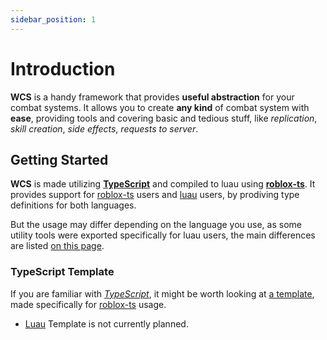 ```yaml
---
sidebar_position: 1
---
```


# Introduction  

**WCS** is a handy framework that provides **useful abstraction** for your combat systems.
It allows you to create **any kind** of combat system with **ease**, providing tools and covering basic and tedious stuff, like *replication*,
*skill creation*, *side effects*, *requests to server*.

## Getting Started

**WCS** is made utilizing **[TypeScript](https://typescriptlang.org/)** and compiled to luau using **[roblox-ts](https://roblox-ts.com/)**. It provides support for
[roblox-ts](https://roblox-ts.com/) users and [luau](https://luau-lang.org/) users,
by prodiving type definitions for both languages.

But the usage may differ depending on the language you use, as some utility tools were exported specifically for luau users,
the main differences are listed [on this page](./extras//differences.md).

### TypeScript Template
If you are familiar with *[TypeScript](https://typescriptlang.org/)*, it might be worth looking at [a template](https://github.com/g1mmethemoney/WCS-Example),
made specifically for [roblox-ts](https://roblox-ts.com/) usage.
 - [Luau](https://luau-lang.org/) Template is not currently planned.